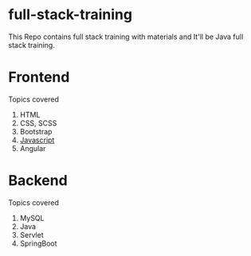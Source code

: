 # full-stack-training
This Repo contains full stack training with materials and It'll be Java full stack training.

# Frontend
Topics covered

1. HTML
2. CSS, SCSS
3.  Bootstrap
5. [Javascript](https://github.com/RagulSid/full-stack-training/tree/main/Javascript)
6. Angular

# Backend
Topics covered

1. MySQL
2. Java
3. Servlet
4. SpringBoot